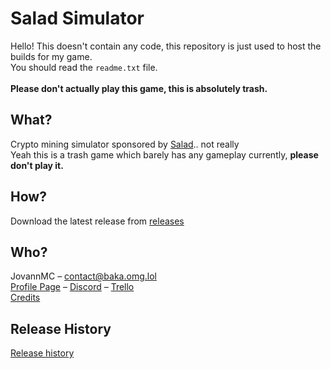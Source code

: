 # Salad Simulator

Hello! This doesn't contain any code, this repository is just used to host the builds for my game.<br/>
You should read the `readme.txt` file. <br/><br/>
**Please don't actually play this game, this is absolutely trash.**

## What?

Crypto mining simulator sponsored by [Salad](https://salad.com).. not really<br/>
Yeah this is a trash game which barely has any gameplay currently, **please don't play it.**<br/>

## How?
Download the latest release from [releases](https://github.com/JovannMC/salad-simulator/releases)

## Who?

JovannMC – contact@baka.omg.lol<br/>
[Profile Page](https://baka.omg.lol) – [Discord](https://baka.omg.lol/ssdiscord) – [Trello](https://baka.omg.lol/trello)<br/>
[Credits](CREDITS.md)

## Release History
[Release history](RELEASES.md)
